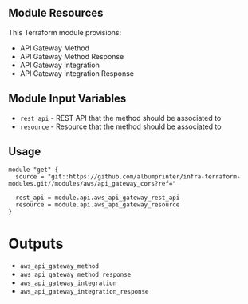 ## Module Resources

This Terraform module provisions:

- API Gateway Method
- API Gateway Method Response
- API Gateway Integration
- API Gateway Integration Response

## Module Input Variables

- `rest_api` - REST API that the method should be associated to
- `resource` - Resource that the method should be associated to

## Usage

```hcl
module "get" {
  source = "git::https://github.com/albumprinter/infra-terraform-modules.git//modules/aws/api_gateway_cors?ref="

  rest_api = module.api.aws_api_gateway_rest_api
  resource = module.api.aws_api_gateway_resource
}
```

# Outputs

- `aws_api_gateway_method`
- `aws_api_gateway_method_response`
- `aws_api_gateway_integration`
- `aws_api_gateway_integration_response`
